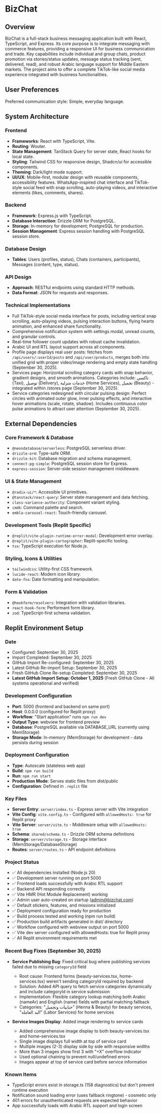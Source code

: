 # BizChat

## Overview

BizChat is a full-stack business messaging application built with React, TypeScript, and Express. Its core purpose is to integrate messaging with commerce features, providing a responsive UI for business communication and trade. Key capabilities include individual and group chats, product promotion via stories/status updates, message status tracking (sent, delivered, read), and robust Arabic language support for Middle Eastern markets. The project aims to offer a complete TikTok-like social media experience integrated with business functionalities.

## User Preferences

Preferred communication style: Simple, everyday language.

## System Architecture

### Frontend
- **Frameworks**: React with TypeScript, Vite.
- **Routing**: Wouter.
- **State Management**: TanStack Query for server state, React hooks for local state.
- **Styling**: Tailwind CSS for responsive design, Shadcn/ui for accessible components.
- **Theming**: Dark/light mode support.
- **UI/UX**: Mobile-first, modular design with reusable components, accessibility features. WhatsApp-inspired chat interface and TikTok-style social feed with snap scrolling, auto-playing videos, and interactive elements (likes, comments, shares).

### Backend
- **Framework**: Express.js with TypeScript.
- **Database Interaction**: Drizzle ORM for PostgreSQL.
- **Storage**: In-memory for development; PostgreSQL for production.
- **Session Management**: Express session handling with PostgreSQL session store.

### Database Design
- **Tables**: Users (profiles, status), Chats (containers, participants), Messages (content, type, status).

### API Design
- **Approach**: RESTful endpoints using standard HTTP methods.
- **Data Format**: JSON for requests and responses.

### Technical Implementations
- Full TikTok-style social media interface for posts, including vertical snap scrolling, auto-playing videos, pulsing interaction buttons, flying hearts animation, and enhanced share functionality.
- Comprehensive notification system with settings modal, unread counts, and granular controls.
- Real-time follower count updates with robust cache invalidation.
- Arabic UI and RTL layout support across all components.
- Profile page displays real user posts: fetches from `/api/users/:userId/posts` and `/api/user/products`, merges both into unified grid with proper video/image rendering and empty state handling (September 30, 2025).
- Services page: Horizontal scrolling category cards with snap behavior, gradient designs, and smooth animations. Categories include: تاكسي (Taxi), توصيل (Delivery), خدمات منزلية (Home Services), تجميل (Beauty) - integrated within /stores page (September 30, 2025).
- Service categories redesigned with circular pulsing design: Perfect circles with animated outer glow, inner pulsing effects, and interactive hover animations (scale, rotate, shadow). Includes continuous color pulse animations to attract user attention (September 30, 2025).

## External Dependencies

### Core Framework & Database
- `@neondatabase/serverless`: PostgreSQL serverless driver.
- `drizzle-orm`: Type-safe ORM.
- `drizzle-kit`: Database migration and schema management.
- `connect-pg-simple`: PostgreSQL session store for Express.
- `express-session`: Server-side session management middleware.

### UI & State Management
- `@radix-ui/*`: Accessible UI primitives.
- `@tanstack/react-query`: Server state management and data fetching.
- `class-variance-authority`: Component variant styling.
- `cmdk`: Command palette and search.
- `embla-carousel-react`: Touch-friendly carousel.

### Development Tools (Replit Specific)
- `@replit/vite-plugin-runtime-error-modal`: Development error overlay.
- `@replit/vite-plugin-cartographer`: Replit-specific tooling.
- `tsx`: TypeScript execution for Node.js.

### Styling, Icons & Utilities
- `tailwindcss`: Utility-first CSS framework.
- `lucide-react`: Modern icon library.
- `date-fns`: Date formatting and manipulation.

### Form & Validation
- `@hookform/resolvers`: Integration with validation libraries.
- `react-hook-form`: Performant form library.
- `zod`: TypeScript-first schema validation.

## Replit Environment Setup

### Date
- Configured: September 30, 2025
- Import Completed: September 30, 2025
- GitHub Import Re-configured: September 30, 2025
- Latest GitHub Re-import Setup: September 30, 2025
- Fresh GitHub Clone Re-setup Completed: September 30, 2025
- **Latest GitHub Import Setup: October 1, 2025** (Fresh GitHub Clone - All systems operational and verified)

### Development Configuration
- **Port**: 5000 (frontend and backend on same port)
- **Host**: 0.0.0.0 (configured for Replit proxy)
- **Workflow**: "Start application" runs `npm run dev`
- **Output Type**: webview for frontend preview
- **Database**: PostgreSQL available via DATABASE_URL (currently using MemStorage)
- **Storage Mode**: In-memory (MemStorage) for development - data persists during session

### Deployment Configuration
- **Type**: Autoscale (stateless web app)
- **Build**: `npm run build`
- **Run**: `npm run start`
- **Production Mode**: Serves static files from dist/public
- **Configuration**: Defined in `.replit` file

### Key Files
- **Server Entry**: `server/index.ts` - Express server with Vite integration
- **Vite Config**: `vite.config.ts` - Configured with `allowedHosts: true` for Replit proxy
- **Vite Server**: `server/vite.ts` - Middleware setup with `allowedHosts: true`
- **Schema**: `shared/schema.ts` - Drizzle ORM schema definitions
- **Storage**: `server/storage.ts` - Storage interface (MemStorage/DatabaseStorage)
- **Routes**: `server/routes.ts` - API endpoint definitions

### Project Status
- ✅ All dependencies installed (Node.js 20)
- ✅ Development server running on port 5000
- ✅ Frontend loads successfully with Arabic RTL support
- ✅ Backend API responding correctly
- ✅ Vite HMR (Hot Module Replacement) working
- ✅ Admin user auto-created on startup (admin@bizchat.com)
- ✅ Default stickers, features, and missions initialized
- ✅ Deployment configuration ready for production
- ✅ Build process tested and working (npm run build)
- ✅ Production build artifacts generated in dist/ directory
- ✅ Workflow configured with webview output on port 5000
- ✅ Vite dev server configured with allowedHosts: true for Replit proxy
- ✅ All Replit environment requirements met

### Recent Bug Fixes (September 30, 2025)
- **Service Publishing Bug**: Fixed critical bug where publishing services failed due to missing `categoryId` field
  - Root cause: Frontend forms (beauty-services.tsx, home-services.tsx) weren't sending categoryId required by backend
  - Solution: Added API query to fetch service categories dynamically and include categoryId in service submission
  - Implementation: Flexible category lookup matching both Arabic (nameAr) and English (name) fields with partial matching fallback
  - Categories: "حناييات وتجميل" (Henna & Beauty) for beauty services, "اليد العاملة" (Labor Services) for home services

- **Service Images Display**: Added image rendering to service cards
  - Added comprehensive image display to both beauty-services.tsx and home-services.tsx
  - Single image displays full width at top of service card
  - Multiple images (2-3) display side by side with responsive widths
  - More than 3 images show first 3 with "+X" overflow indicator
  - Used optional chaining to prevent null/undefined errors
  - Images appear at top of service card before service information

### Known Items
- TypeScript errors exist in storage.ts (158 diagnostics) but don't prevent runtime execution
- Notification sound loading error (uses fallback ringtone) - cosmetic only
- 401 errors for unauthenticated requests are expected behavior
- App successfully loads with Arabic RTL support and login screen